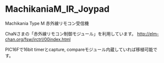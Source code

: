 # MachikaniaM_IR_Joypad
Machikania Type M 赤外線リモコン受信機

ChaNさまの「赤外線リモコン制御モジュール」を利用しています。
http://elm-chan.org/fsw/irctrl/00index.html

PIC16Fで16bit timerとcapture, compareモジュール内蔵していれば移植可能です。
